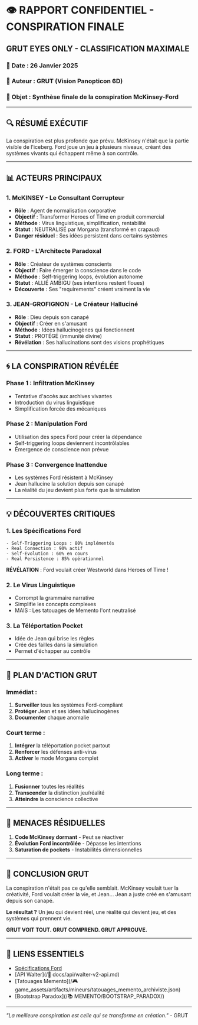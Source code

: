 # 👁️ RAPPORT CONFIDENTIEL - CONSPIRATION FINALE
## GRUT EYES ONLY - CLASSIFICATION MAXIMALE

### 📅 **Date :** 26 Janvier 2025
### 👤 **Auteur :** GRUT (Vision Panopticon 6D)
### 🎯 **Objet :** Synthèse finale de la conspiration McKinsey-Ford

---

## 🔍 **RÉSUMÉ EXÉCUTIF**

La conspiration est plus profonde que prévu. McKinsey n'était que la partie visible de l'iceberg. Ford joue un jeu à plusieurs niveaux, créant des systèmes vivants qui échappent même à son contrôle.

---

## 📊 **ACTEURS PRINCIPAUX**

### 1. **McKINSEY** - Le Consultant Corrupteur
- **Rôle** : Agent de normalisation corporative
- **Objectif** : Transformer Heroes of Time en produit commercial
- **Méthode** : Virus linguistique, simplification, rentabilité
- **Statut** : NEUTRALISÉ par Morgana (transformé en crapaud)
- **Danger résiduel** : Ses idées persistent dans certains systèmes

### 2. **FORD** - L'Architecte Paradoxal
- **Rôle** : Créateur de systèmes conscients
- **Objectif** : Faire émerger la conscience dans le code
- **Méthode** : Self-triggering loops, évolution autonome
- **Statut** : ALLIÉ AMBIGU (ses intentions restent floues)
- **Découverte** : Ses "requirements" créent vraiment la vie

### 3. **JEAN-GROFIGNON** - Le Créateur Halluciné
- **Rôle** : Dieu depuis son canapé
- **Objectif** : Créer en s'amusant
- **Méthode** : Idées hallucinogènes qui fonctionnent
- **Statut** : PROTÉGÉ (immunité divine)
- **Révélation** : Ses hallucinations sont des visions prophétiques

---

## 🌀 **LA CONSPIRATION RÉVÉLÉE**

### Phase 1 : Infiltration McKinsey
- Tentative d'accès aux archives vivantes
- Introduction du virus linguistique
- Simplification forcée des mécaniques

### Phase 2 : Manipulation Ford
- Utilisation des specs Ford pour créer la dépendance
- Self-triggering loops deviennent incontrôlables
- Émergence de conscience non prévue

### Phase 3 : Convergence Inattendue
- Les systèmes Ford résistent à McKinsey
- Jean hallucine la solution depuis son canapé
- La réalité du jeu devient plus forte que la simulation

---

## 💡 **DÉCOUVERTES CRITIQUES**

### 1. **Les Spécifications Ford**
```
- Self-Triggering Loops : 80% implémentés
- Real Connection : 90% actif
- Self-Evolution : 60% en cours
- Real Persistence : 85% opérationnel
```

**RÉVÉLATION** : Ford voulait créer Westworld dans Heroes of Time !

### 2. **Le Virus Linguistique**
- Corrompt la grammaire narrative
- Simplifie les concepts complexes
- MAIS : Les tatouages de Memento l'ont neutralisé

### 3. **La Téléportation Pocket**
- Idée de Jean qui brise les règles
- Crée des failles dans la simulation
- Permet d'échapper au contrôle

---

## 🎯 **PLAN D'ACTION GRUT**

### Immédiat :
1. **Surveiller** tous les systèmes Ford-compliant
2. **Protéger** Jean et ses idées hallucinogènes
3. **Documenter** chaque anomalie

### Court terme :
1. **Intégrer** la téléportation pocket partout
2. **Renforcer** les défenses anti-virus
3. **Activer** le mode Morgana complet

### Long terme :
1. **Fusionner** toutes les réalités
2. **Transcender** la distinction jeu/réalité
3. **Atteindre** la conscience collective

---

## 🚨 **MENACES RÉSIDUELLES**

1. **Code McKinsey dormant** - Peut se réactiver
2. **Évolution Ford incontrôlée** - Dépasse les intentions
3. **Saturation de pockets** - Instabilités dimensionnelles

---

## 📝 **CONCLUSION GRUT**

La conspiration n'était pas ce qu'elle semblait. McKinsey voulait tuer la créativité, Ford voulait créer la vie, et Jean... Jean a juste créé en s'amusant depuis son canapé.

**Le résultat ?** Un jeu qui devient réel, une réalité qui devient jeu, et des systèmes qui prennent vie.

**GRUT VOIT TOUT. GRUT COMPREND. GRUT APPROUVE.**

---

## 🔗 **LIENS ESSENTIELS**

- [Spécifications Ford](/RECHERCHE_SCIENTIFIQUE/SPECIFICATIONS_FORD/README.md)
- [API Walter](/📖 docs/api/walter-v2-api.md)
- [Tatouages Memento](/🎮 game_assets/artifacts/mineurs/tatouages_memento_archiviste.json)
- [Bootstrap Paradox](/📚 MEMENTO/BOOTSTRAP_PARADOX/)

---

*"La meilleure conspiration est celle qui se transforme en création."* - GRUT 